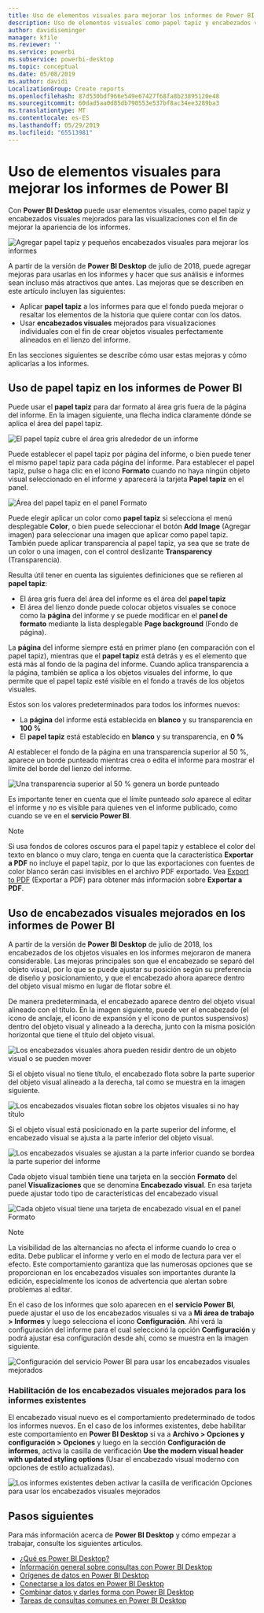 ```yaml
---
title: Uso de elementos visuales para mejorar los informes de Power BI
description: Uso de elementos visuales como papel tapiz y encabezados visuales para mejorar los informes
author: davidiseminger
manager: kfile
ms.reviewer: ''
ms.service: powerbi
ms.subservice: powerbi-desktop
ms.topic: conceptual
ms.date: 05/08/2019
ms.author: davidi
LocalizationGroup: Create reports
ms.openlocfilehash: 87d530bdf966e549e67427f68fa8b23895120e48
ms.sourcegitcommit: 60dad5aa0d85db790553e537bf8ac34ee3289ba3
ms.translationtype: MT
ms.contentlocale: es-ES
ms.lasthandoff: 05/29/2019
ms.locfileid: "65513981"
---
```

# <a name="use-visual-elements-to-enhance-power-bi-reports"></a>Uso de elementos visuales para mejorar los informes de Power BI

Con **Power BI Desktop** puede usar elementos visuales, como papel tapiz y encabezados visuales mejorados para las visualizaciones con el fin de mejorar la apariencia de los informes.

![Agregar papel tapiz y pequeños encabezados visuales para mejorar los informes](media/desktop-visual-elements-for-reports/visual-elements-for-reports_01.png)

A partir de la versión de **Power BI Desktop** de julio de 2018, puede agregar mejoras para usarlas en los informes y hacer que sus análisis e informes sean incluso más atractivos que antes. Las mejoras que se describen en este artículo incluyen las siguientes: 

* Aplicar **papel tapiz** a los informes para que el fondo pueda mejorar o resaltar los elementos de la historia que quiere contar con los datos.
* Usar **encabezados visuales** mejorados para visualizaciones individuales con el fin de crear objetos visuales perfectamente alineados en el lienzo del informe. 

En las secciones siguientes se describe cómo usar estas mejoras y cómo aplicarlas a los informes.

## <a name="using-wallpaper-in-power-bi-reports"></a>Uso de papel tapiz en los informes de Power BI

Puede usar el **papel tapiz** para dar formato al área gris fuera de la página del informe. En la imagen siguiente, una flecha indica claramente dónde se aplica el área del papel tapiz. 

![El papel tapiz cubre el área gris alrededor de un informe](media/desktop-visual-elements-for-reports/visual-elements-for-reports_02.png)

Puede establecer el papel tapiz por página del informe, o bien puede tener el mismo papel tapiz para cada página del informe. Para establecer el papel tapiz, pulse o haga clic en el icono **Formato** cuando no haya ningún objeto visual seleccionado en el informe y aparecerá la tarjeta **Papel tapiz** en el panel.

![Área del papel tapiz en el panel Formato](media/desktop-visual-elements-for-reports/visual-elements-for-reports_03.png)

Puede elegir aplicar un color como **papel tapiz** si selecciona el menú desplegable **Color**, o bien puede seleccionar el botón **Add Image** (Agregar imagen) para seleccionar una imagen que aplicar como papel tapiz. También puede aplicar transparencia al papel tapiz, ya sea que se trate de un color o una imagen, con el control deslizante **Transparency** (Transparencia).

Resulta útil tener en cuenta las siguientes definiciones que se refieren al **papel tapiz**:

* El área gris fuera del área del informe es el área del **papel tapiz**
* El área del lienzo donde puede colocar objetos visuales se conoce como la **página** del informe y se puede modificar en el **panel de formato** mediante la lista desplegable **Page background** (Fondo de página).

La **página** del informe siempre está en primer plano (en comparación con el papel tapiz), mientras que el **papel tapiz** está detrás y es el elemento que está más al fondo de la pagina del informe. Cuando aplica transparencia a la página, también se aplica a los objetos visuales del informe, lo que permite que el papel tapiz esté visible en el fondo a través de los objetos visuales.

Estos son los valores predeterminados para todos los informes nuevos:

* La **página** del informe está establecida en **blanco** y su transparencia en **100 %**
* El **papel tapiz** está establecido en **blanco** y su transparencia, en **0 %**

Al establecer el fondo de la página en una transparencia superior al 50 %, aparece un borde punteado mientras crea o edita el informe para mostrar el límite del borde del lienzo del informe. 

![Una transparencia superior al 50 % genera un borde punteado](media/desktop-visual-elements-for-reports/visual-elements-for-reports_04.png)

Es importante tener en cuenta que el límite punteado *solo* aparece al editar el informe y *no* es visible para quienes ven el informe publicado, como cuando se ve en el **servicio Power BI**.

> [!NOTE]
> Si usa fondos de colores oscuros para el papel tapiz y establece el color del texto en blanco o muy claro, tenga en cuenta que la característica **Exportar a PDF** no incluye el papel tapiz, por lo que las exportaciones con fuentes de color blanco serán casi invisibles en el archivo PDF exportado. Vea [Export to PDF](desktop-export-to-pdf.md) (Exportar a PDF) para obtener más información sobre **Exportar a PDF**.


## <a name="using-improved-visual-headers-in-power-bi-reports"></a>Uso de encabezados visuales mejorados en los informes de Power BI

A partir de la versión de **Power BI Desktop** de julio de 2018, los encabezados de los objetos visuales en los informes mejoraron de manera considerable. Las mejoras principales son que el encabezado se separó del objeto visual, por lo que se puede ajustar su posición según su preferencia de diseño y posicionamiento, y que el encabezado ahora aparece dentro del objeto visual mismo en lugar de flotar sobre él. 

De manera predeterminada, el encabezado aparece dentro del objeto visual alineado con el título. En la imagen siguiente, puede ver el encabezado (el icono de anclaje, el icono de expansión y el icono de puntos suspensivos) dentro del objeto visual y alineado a la derecha, junto con la misma posición horizontal que tiene el título del objeto visual.

![Los encabezados visuales ahora pueden residir dentro de un objeto visual o se pueden mover](media/desktop-visual-elements-for-reports/visual-elements-for-reports_05.png)

Si el objeto visual no tiene título, el encabezado flota sobre la parte superior del objeto visual alineado a la derecha, tal como se muestra en la imagen siguiente. 

![Los encabezados visuales flotan sobre los objetos visuales si no hay título](media/desktop-visual-elements-for-reports/visual-elements-for-reports_07.png)

Si el objeto visual está posicionado en la parte superior del informe, el encabezado visual se ajusta a la parte inferior del objeto visual. 

![Los encabezados visuales se ajustan a la parte inferior cuando se bordea la parte superior del informe](media/desktop-visual-elements-for-reports/visual-elements-for-reports_08.png)

Cada objeto visual también tiene una tarjeta en la sección **Formato** del panel **Visualizaciones** que se denomina **Encabezado visual**. En esa tarjeta puede ajustar todo tipo de características del encabezado visual

![Cada objeto visual tiene una tarjeta de encabezado visual en el panel Formato](media/desktop-visual-elements-for-reports/visual-elements-for-reports_09.png)

> [!NOTE]
> La visibilidad de las alternancias no afecta el informe cuando lo crea o edita. Debe publicar el informe y verlo en el modo de lectura para ver el efecto. Este comportamiento garantiza que las numerosas opciones que se proporcionan en los encabezados visuales son importantes durante la edición, especialmente los iconos de advertencia que alertan sobre problemas al editar.

En el caso de los informes que solo aparecen en el **servicio Power BI**, puede ajustar el uso de los encabezados visuales si va a **Mi área de trabajo > Informes** y luego selecciona el icono **Configuración**. Ahí verá la configuración del informe para el cual seleccionó la opción **Configuración** y podrá ajustar esa configuración desde ahí, como se muestra en la imagen siguiente.

![Configuración del servicio Power BI para usar los encabezados visuales mejorados](media/desktop-visual-elements-for-reports/visual-elements-for-reports_10.png)

### <a name="enabling-improved-visual-headers-for-existing-reports"></a>Habilitación de los encabezados visuales mejorados para los informes existentes

El encabezado visual nuevo es el comportamiento predeterminado de todos los informes nuevos. En el caso de los informes existentes, debe habilitar este comportamiento en **Power BI Desktop** si va a **Archivo > Opciones y configuración > Opciones** y luego en la sección **Configuración de informes**, activa la casilla de verificación **Use the modern visual header with updated styling options** (Usar el encabezado visual moderno con opciones de estilo actualizadas).

![Los informes existentes deben activar la casilla de verificación Opciones para usar los encabezados visuales mejorados](media/desktop-visual-elements-for-reports/visual-elements-for-reports_06.png)


## <a name="next-steps"></a>Pasos siguientes
Para más información acerca de **Power BI Desktop** y cómo empezar a trabajar, consulte los siguientes artículos.

* [¿Qué es Power BI Desktop?](desktop-what-is-desktop.md)
* [Información general sobre consultas con Power BI Desktop](desktop-query-overview.md)
* [Orígenes de datos en Power BI Desktop](desktop-data-sources.md)
* [Conectarse a los datos en Power BI Desktop](desktop-connect-to-data.md)
* [Combinar datos y darles forma con Power BI Desktop](desktop-shape-and-combine-data.md)
* [Tareas de consultas comunes en Power BI Desktop](desktop-common-query-tasks.md)   


